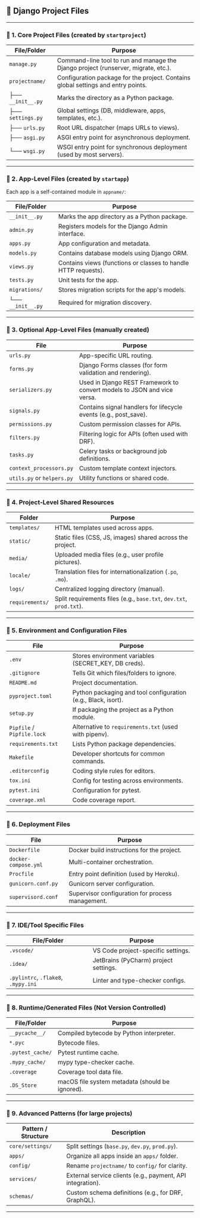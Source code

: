 ## 📁 Django Project Files

---

### 🔹 1. **Core Project Files (created by `startproject`)**

| File/Folder       | Purpose                                                                            |
| ----------------- | ---------------------------------------------------------------------------------- |
| `manage.py`       | Command-line tool to run and manage the Django project (runserver, migrate, etc.). |
| `projectname/`    | Configuration package for the project. Contains global settings and entry points.  |
| ├── `__init__.py` | Marks the directory as a Python package.                                           |
| ├── `settings.py` | Global settings (DB, middleware, apps, templates, etc.).                           |
| ├── `urls.py`     | Root URL dispatcher (maps URLs to views).                                          |
| ├── `asgi.py`     | ASGI entry point for asynchronous deployment.                                      |
| └── `wsgi.py`     | WSGI entry point for synchronous deployment (used by most servers).                |

---

### 🔹 2. **App-Level Files (created by `startapp`)**

Each app is a self-contained module in `appname/`:

| File/Folder       | Purpose                                                        |
| ----------------- | -------------------------------------------------------------- |
| `__init__.py`     | Marks the app directory as a Python package.                   |
| `admin.py`        | Registers models for the Django Admin interface.               |
| `apps.py`         | App configuration and metadata.                                |
| `models.py`       | Contains database models using Django ORM.                     |
| `views.py`        | Contains views (functions or classes to handle HTTP requests). |
| `tests.py`        | Unit tests for the app.                                        |
| `migrations/`     | Stores migration scripts for the app's models.                 |
| └── `__init__.py` | Required for migration discovery.                              |

---

### 🔹 3. **Optional App-Level Files (manually created)**

| File                       | Purpose                                                                 |
| -------------------------- | ----------------------------------------------------------------------- |
| `urls.py`                  | App-specific URL routing.                                               |
| `forms.py`                 | Django Forms classes (for form validation and rendering).               |
| `serializers.py`           | Used in Django REST Framework to convert models to JSON and vice versa. |
| `signals.py`               | Contains signal handlers for lifecycle events (e.g., post\_save).       |
| `permissions.py`           | Custom permission classes for APIs.                                     |
| `filters.py`               | Filtering logic for APIs (often used with DRF).                         |
| `tasks.py`                 | Celery tasks or background job definitions.                             |
| `context_processors.py`    | Custom template context injectors.                                      |
| `utils.py` or `helpers.py` | Utility functions or shared code.                                       |

---

### 🔹 4. **Project-Level Shared Resources**

| Folder          | Purpose                                                             |
| --------------- | ------------------------------------------------------------------- |
| `templates/`    | HTML templates used across apps.                                    |
| `static/`       | Static files (CSS, JS, images) shared across the project.           |
| `media/`        | Uploaded media files (e.g., user profile pictures).                 |
| `locale/`       | Translation files for internationalization (`.po`, `.mo`).          |
| `logs/`         | Centralized logging directory (manual).                             |
| `requirements/` | Split requirements files (e.g., `base.txt`, `dev.txt`, `prod.txt`). |

---

### 🔹 5. **Environment and Configuration Files**

| File                       | Purpose                                                       |
| -------------------------- | ------------------------------------------------------------- |
| `.env`                     | Stores environment variables (SECRET\_KEY, DB creds).         |
| `.gitignore`               | Tells Git which files/folders to ignore.                      |
| `README.md`                | Project documentation.                                        |
| `pyproject.toml`           | Python packaging and tool configuration (e.g., Black, isort). |
| `setup.py`                 | If packaging the project as a Python module.                  |
| `Pipfile` / `Pipfile.lock` | Alternative to `requirements.txt` (used with pipenv).         |
| `requirements.txt`         | Lists Python package dependencies.                            |
| `Makefile`                 | Developer shortcuts for common commands.                      |
| `.editorconfig`            | Coding style rules for editors.                               |
| `tox.ini`                  | Config for testing across environments.                       |
| `pytest.ini`               | Configuration for pytest.                                     |
| `coverage.xml`             | Code coverage report.                                         |

---

### 🔹 6. **Deployment Files**

| File                 | Purpose                                          |
| -------------------- | ------------------------------------------------ |
| `Dockerfile`         | Docker build instructions for the project.       |
| `docker-compose.yml` | Multi-container orchestration.                   |
| `Procfile`           | Entry point definition (used by Heroku).         |
| `gunicorn.conf.py`   | Gunicorn server configuration.                   |
| `supervisord.conf`   | Supervisor configuration for process management. |

---

### 🔹 7. **IDE/Tool Specific Files**

| File/Folder                         | Purpose                               |
| ----------------------------------- | ------------------------------------- |
| `.vscode/`                          | VS Code project-specific settings.    |
| `.idea/`                            | JetBrains (PyCharm) project settings. |
| `.pylintrc`, `.flake8`, `.mypy.ini` | Linter and type-checker configs.      |

---

### 🔹 8. **Runtime/Generated Files (Not Version Controlled)**

| File/Folder      | Purpose                                         |
| ---------------- | ----------------------------------------------- |
| `__pycache__/`   | Compiled bytecode by Python interpreter.        |
| `*.pyc`          | Bytecode files.                                 |
| `.pytest_cache/` | Pytest runtime cache.                           |
| `.mypy_cache/`   | mypy type-checker cache.                        |
| `.coverage`      | Coverage tool data file.                        |
| `.DS_Store`      | macOS file system metadata (should be ignored). |

---

### 🔹 9. **Advanced Patterns (for large projects)**

| Pattern / Structure | Description                                                |
| ------------------- | ---------------------------------------------------------- |
| `core/settings/`    | Split settings (`base.py`, `dev.py`, `prod.py`).           |
| `apps/`             | Organize all apps inside an `apps/` folder.                |
| `config/`           | Rename `projectname/` to `config/` for clarity.            |
| `services/`         | External service clients (e.g., payment, API integration). |
| `schemas/`          | Custom schema definitions (e.g., for DRF, GraphQL).        |

---
